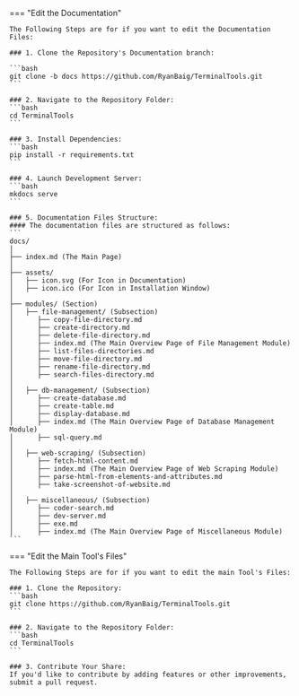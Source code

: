 === "Edit the Documentation"

    The Following Steps are for if you want to edit the Documentation Files:

    ### 1. Clone the Repository's Documentation branch:
    
    ```bash
    git clone -b docs https://github.com/RyanBaig/TerminalTools.git
    ```

    ### 2. Navigate to the Repository Folder:
    ```bash
    cd TerminalTools
    ```

    ### 3. Install Dependencies:
    ```bash
    pip install -r requirements.txt
    ```

    ### 4. Launch Development Server:
    ```bash
    mkdocs serve
    ```

    ### 5. Documentation Files Structure:
    #### The documentation files are structured as follows:
    ```
    docs/
    │
    ├── index.md (The Main Page)
    │
    ├── assets/
    │   ├── icon.svg (For Icon in Documentation)
    │   ├── icon.ico (For Icon in Installation Window)
    │
    ├── modules/ (Section)
    │   ├── file-management/ (Subsection)
    │      ├── copy-file-directory.md 
    │      ├── create-directory.md
    │      ├── delete-file-directory.md
    │      ├── index.md (The Main Overview Page of File Management Module)
    │      ├── list-files-directories.md
    │      ├── move-file-directory.md
    │      ├── rename-file-directory.md
    │      ├── search-files-directory.md
    │
    │   ├── db-management/ (Subsection)
    │      ├── create-database.md
    │      ├── create-table.md
    │      ├── display-database.md
    │      ├── index.md (The Main Overview Page of Database Management Module)
    │      ├── sql-query.md
    │
    │   ├── web-scraping/ (Subsection)
    │      ├── fetch-html-content.md
    │      ├── index.md (The Main Overview Page of Web Scraping Module)
    │      ├── parse-html-from-elements-and-attributes.md
    │      ├── take-screenshot-of-website.md
    │
    │   ├── miscellaneous/ (Subsection)
    │      ├── coder-search.md
    │      ├── dev-server.md
    │      ├── exe.md
    │      ├── index.md (The Main Overview Page of Miscellaneous Module)
    ```

=== "Edit the Main Tool's Files"

    The Following Steps are for if you want to edit the main Tool's Files:

    ### 1. Clone the Repository:
    ```bash
    git clone https://github.com/RyanBaig/TerminalTools.git
    ```

    ### 2. Navigate to the Repository Folder:
    ```bash
    cd TerminalTools
    ```

    ### 3. Contribute Your Share:
    If you'd like to contribute by adding features or other improvements, submit a pull request.